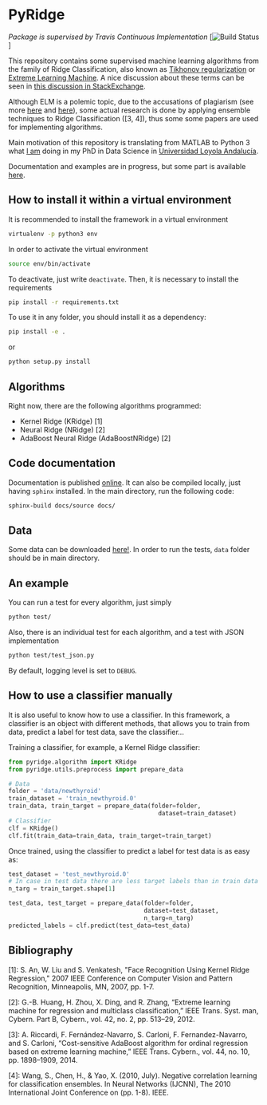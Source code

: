 # PyRidge


*Package is supervised by Travis Continuous Implementation*
[![Build Status](https://travis-ci.org/cperales/PyRidge.svg?branch=master)]

<!---
*Repository's coverage is supervised by [coveralls.io](https://coveralls.io/github/cperales/PyELM)*
-->

This repository contains some supervised machine learning algorithms from the family of Ridge Classification,
also known as
[Tikhonov regularization](https://en.wikipedia.org/wiki/Tikhonov_regularization) or 
[Extreme Learning Machine](https://en.wikipedia.org/wiki/Extreme_learning_machine).
A nice discussion about these terms can be seen in [this discussion in
StackExchange](https://stats.stackexchange.com/questions/234280/is-tikhonov-regularization-the-same-as-ridge-regression). 

Although ELM is a polemic topic,
due to the accusations of plagiarism (see more [here](https://github.com/scikit-learn/scikit-learn/pull/10602) and
[here](https://www.reddit.com/r/MachineLearning/comments/34y2nk/the_elm_scandal_a_formal_complaint_launched/)),
some actual research is done by applying ensemble techniques to Ridge Classification ([3, 4]), thus some some papers
are used for implementing algorithms.

Main motivation of this repository is translating from MATLAB to Python 3 what
[I am](https://www.linkedin.com/in/carlos-perales-cperales/) doing in my PhD in Data Science
in [Universidad Loyola Andalucía](https://www.uloyola.es/en/research/departments/quantitative-methods-department).

Documentation and examples are in progress, but some part is available [here](https://cperales.github.io/PyRidge/).

## How to install it within a virtual environment

It is recommended to install the framework in a virtual environment

```bash
virtualenv -p python3 env
```

In order to activate the virtual environment

```bash
source env/bin/activate
```

To deactivate, just write ```deactivate```. Then, it is necessary
to install the requirements

```bash
pip install -r requirements.txt
```

To use it in any folder, you should install it as a dependency:

```bash
pip install -e .
```

or 

```bash
python setup.py install
```

## Algorithms

Right now, there are the following algorithms programmed:

* Kernel Ridge (KRidge) [1]
* Neural Ridge (NRidge) [2]
* AdaBoost Neural Ridge (AdaBoostNRidge) [2]

## Code documentation

Documentation is published [online](https://cperales.github.io/PyRidge/). It can also be compiled locally, just having
`sphinx` installed. In the main directory, run the following code:

```bash
sphinx-build docs/source docs/
```

## Data

Some data can be downloaded [here!](https://drive.google.com/file/d/1O67sgZzRtWtVUHa3qaklTsZnvEWF10Iv/view?usp=sharing).
In order to run the tests, `data` folder should be in main directory.


## An example

You can run a test for every algorithm, just simply

```bash
python test/
```

Also, there is an individual test for each algorithm,
and a test with JSON implementation

```bash
python test/test_json.py
```

By default, logging level is set to `DEBUG`.

## How to use a classifier manually

It is also useful to know how to use a classifier. In this framework, a classifier is an object with different methods,
that allows you to train from data, predict a label for test data, save the classifier...

Training a classifier, for example, a Kernel Ridge classifier:

```python
from pyridge.algorithm import KRidge
from pyridge.utils.preprocess import prepare_data

# Data
folder = 'data/newthyroid'
train_dataset = 'train_newthyroid.0'
train_data, train_target = prepare_data(folder=folder,
                                          dataset=train_dataset)
# Classifier                                        
clf = KRidge()
clf.fit(train_data=train_data, train_target=train_target)
``` 

Once trained, using the classifier to predict a label for test data is as easy as:

```python
test_dataset = 'test_newthyroid.0'
# In case in test data there are less target labels than in train data 
n_targ = train_target.shape[1]

test_data, test_target = prepare_data(folder=folder,
                                      dataset=test_dataset,
                                      n_targ=n_targ)
predicted_labels = clf.predict(test_data=test_data)
```


## Bibliography

[1]: S. An, W. Liu and S. Venkatesh, "Face Recognition Using Kernel Ridge
Regression," 2007 IEEE Conference on Computer Vision and Pattern Recognition,
Minneapolis, MN, 2007, pp. 1-7.

[2]: G.-B. Huang, H. Zhou, X. Ding, and R. Zhang, “Extreme learning machine
for regression and multiclass classification,” IEEE Trans. Syst. man, Cybern.
Part B, Cybern., vol. 42, no. 2, pp. 513–29, 2012.

[3]: A. Riccardi, F. Fernández-Navarro, S. Carloni, F. Fernandez-Navarro,
and S. Carloni, “Cost-sensitive AdaBoost algorithm for ordinal regression
based on extreme learning machine,” IEEE Trans. Cybern., vol. 44, no. 10,
pp. 1898–1909, 2014.

[4]: Wang, S., Chen, H., & Yao, X. (2010, July). Negative correlation
learning for classification ensembles. In Neural Networks (IJCNN),
The 2010 International Joint Conference on (pp. 1-8). IEEE.
